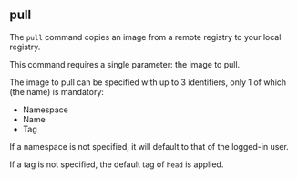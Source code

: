 ## pull

The `pull` command copies an image from a remote registry to your local registry. 

This command requires a single parameter: the image to pull. 

The image to pull can be specified with up to 3 identifiers, only 1 of which (the name) is mandatory: 

- Namespace
- Name
- Tag

If a namespace is not specified, it will default to that of the logged-in user. 

If a tag is not specified, the default tag of `head` is applied. 